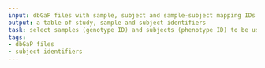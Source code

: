 ```yaml
---
input: dbGaP files with sample, subject and sample-subject mapping IDs
output: a table of study, sample and subject identifiers
task: select samples (genotype ID) and subjects (phenotype ID) to be used in the analysis
tags:
- dbGaP files
- subject identifiers
---
```

